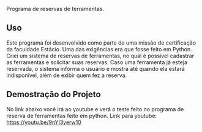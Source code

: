 Programa de reservas de ferramentas.

## Uso

Este programa foi desenvolvido como parte de uma missão de certificação da faculdade Estácio. Uma das exigências era que fosse feito em Python. Criei um sistema de reservas de ferramentas, no qual é possível cadastrar as ferramentas e solicitar suas reservas. Caso uma ferramenta já esteja reservada, o sistema informa o usuário e mostra até quando ela estará indisponível, além de exibir quem fez a reserva.

## Demostração do Projeto




No link abaixo você irá ao youtube e verá o teste feito no programa de reserva de ferramentas feito em python.
Link para youtube: https://youtu.be/9nYI3yerw10
